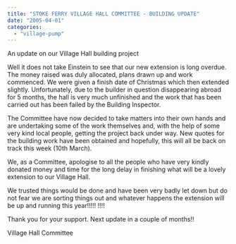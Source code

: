 ```yaml
---
title: "STOKE FERRY VILLAGE HALL COMMITTEE - BUILDING UPDATE"
date: "2005-04-01"
categories: 
  - "village-pump"
---
```


An update on our Village Hall building project

Well it does not take Einstein to see that our new extension is long overdue. The money raised was duly allocated, plans drawn up and work commenced. We were given a finish date of Christmas which then extended slightly. Unfortunately, due to the builder in question disappearing abroad for 5 months, the hall is very much unfinished and the work that has been carried out has been failed by the Building Inspector.

The Committee have now decided to take matters into their own hands and are undertaking some of the work themselves and, with the help of some very kind local people, getting the project back under way. New quotes for the building work have been obtained and hopefully, this will all be back on track this week (10th March).

We, as a Committee, apologise to all the people who have very kindly donated money and time for the long delay in finishing what will be a lovely extension to our Village Hall.

We trusted things would be done and have been very badly let down but do not fear we are sorting things out and whatever happens the extension will be up and running this year!!!!! !!!!

Thank you for your support. Next update in a couple of months!!

Village Hall Committee
